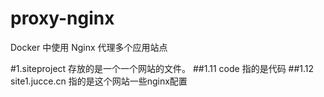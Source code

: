 # proxy-nginx
Docker 中使用 Nginx 代理多个应用站点

#1.siteproject 存放的是一个一个网站的文件。
##1.11  code 指的是代码
##1.12  site1.jucce.cn 指的是这个网站一些nginx配置
